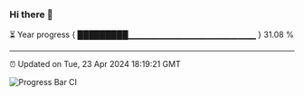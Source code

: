 ### Hi there 👋

⏳ Year progress { █████████▁▁▁▁▁▁▁▁▁▁▁▁▁▁▁▁▁▁▁▁▁ } 31.08 %

---

⏰ Updated on Tue, 23 Apr 2024 18:19:21 GMT

![Progress Bar CI](https://github.com/liununu/liununu/workflows/Progress%20Bar%20CI/badge.svg)
